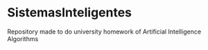 # SistemasInteligentes
Repository made to do university homework of Artificial Intelligence Algorithms
